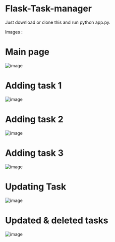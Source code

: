 # Flask-Task-manager

Just download or clone this and run python app.py.

Images :

# Main page

![image](https://user-images.githubusercontent.com/58622363/124725414-7802c500-df2a-11eb-8d3d-c49637f378d8.png)

# Adding task 1

![image](https://user-images.githubusercontent.com/58622363/124725528-910b7600-df2a-11eb-8b6e-b7e60090f0b9.png)

# Adding task 2

![image](https://user-images.githubusercontent.com/58622363/124725668-aa142700-df2a-11eb-8e18-a47b8a5ecd42.png)

# Adding task 3

![image](https://user-images.githubusercontent.com/58622363/124725765-c3b56e80-df2a-11eb-9972-4e2978df1046.png)


# Updating Task

![image](https://user-images.githubusercontent.com/58622363/124725830-d29c2100-df2a-11eb-8751-33efa575e3c9.png)

# Updated & deleted tasks

![image](https://user-images.githubusercontent.com/58622363/124725952-f19ab300-df2a-11eb-8a35-a676330d60de.png)

